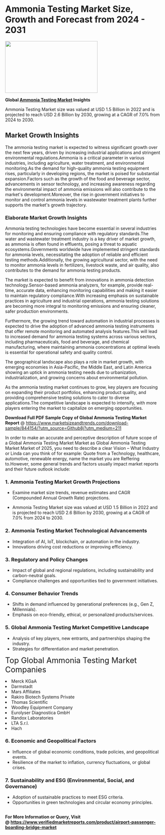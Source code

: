<H1>Ammonia Testing Market Size, Growth and Forecast from 2024 - 2031</H1><img class="aligncenter size-medium wp-image-584254" src="https://thirdeyenews.in/wp-content/uploads/2024/09/Global-Market-Research-300x168.jpeg" alt="" width="300" height="168" /><p><strong>Global&nbsp;<a href="https://www.marketsizeandtrends.com/download-sample/844154/?utm_source=Github8j?utm_medium=211">Ammonia Testing Market</a> Insights</strong></p><p>Ammonia Testing Market size was valued at USD 1.5 Billion in 2022 and is projected to reach USD 2.6 Billion by 2030, growing at a CAGR of 7.0% from 2024 to 2030.</p><p><h2>Market Growth Insights</h2> <p>The ammonia testing market is expected to witness significant growth over the next few years, driven by increasing industrial applications and stringent environmental regulations.Ammonia is a critical parameter in various industries, including agriculture, water treatment, and environmental monitoring.As the demand for high-quality ammonia testing equipment rises, particularly in developing regions, the market is poised for substantial expansion.Factors such as the growth of the food and beverage sector, advancements in sensor technology, and increasing awareness regarding the environmental impact of ammonia emissions will also contribute to the market's development.Moreover, the rise in government initiatives to monitor and control ammonia levels in wastewater treatment plants further supports the market's growth trajectory. <h3>Elaborate Market Growth Insights</h3> <p>Ammonia testing technologies have become essential in several industries for monitoring and ensuring compliance with regulatory standards.The water and wastewater treatment industry is a key driver of market growth, as ammonia is often found in effluents, posing a threat to aquatic ecosystems.Governments worldwide have implemented stringent standards for ammonia levels, necessitating the adoption of reliable and efficient testing methods.Additionally, the growing agricultural sector, with the need to monitor ammonia levels in fertilizers, livestock waste, and air quality, also contributes to the demand for ammonia testing products.</p> <p>The market is expected to benefit from innovations in ammonia detection technology.Sensor-based ammonia analyzers, for example, provide real-time, accurate data, enhancing monitoring capabilities and making it easier to maintain regulatory compliance.With increasing emphasis on sustainable practices in agriculture and industrial operations, ammonia testing solutions are becoming more integral to monitoring emissions and ensuring cleaner, safer production environments.</p> <p>Furthermore, the growing trend toward automation in industrial processes is expected to drive the adoption of advanced ammonia testing instruments that offer remote monitoring and automated analysis features.This will lead to increased demand for ammonia testing systems across various sectors, including pharmaceuticals, food and beverage, and chemical manufacturing, where maintaining ammonia concentrations at optimal levels is essential for operational safety and quality control.</p> <p>The geographical landscape also plays a role in market growth, with emerging economies in Asia-Pacific, the Middle East, and Latin America showing an uptick in ammonia testing needs due to urbanization, industrialization, and growing concerns about environmental pollution.</p> <p>As the ammonia testing market continues to grow, key players are focusing on expanding their product portfolios, enhancing product quality, and providing comprehensive testing solutions to cater to diverse applications.The competitive landscape is expected to intensify, with more players entering the market to capitalize on emerging opportunities.</p> <p></p><p><span class=""><strong>Download Full PDF Sample Copy of Global Ammonia Testing Market Report</strong> @ <a href="https://www.marketsizeandtrends.com/download-sample/844154/?utm_source=Github8j?utm_medium=211" target="_blank">https://www.marketsizeandtrends.com/download-sample/844154/?utm_source=Github8j?utm_medium=211</a></span></p><p>In order to make an accurate and perceptive description of future scope of a Global&nbsp;Ammonia Testing Market Market as Global&nbsp;Ammonia Testing Market Market of 2025, you need to describe a clear Vision &ndash; What Industry or Linda can you think of for example: Quote from a Technology, healthcare, automotive, renewable energy, name the market you are Reffering to.However, some general trends and factors usually impact market reports and their future outlook include:</p><h3>1.&nbsp;<strong>Ammonia Testing Market Growth Projections</strong></h3><ul><li>Examine market size trends, revenue estimates and CAGR (Compounded Annual Growth Rate) projections.</li><li><p>Ammonia Testing Market size was valued at USD 1.5 Billion in 2022 and is projected to reach USD 2.6 Billion by 2030, growing at a CAGR of 7.0% from 2024 to 2030.</p></li></ul><h3>2.&nbsp;<strong>Ammonia Testing Market Technological Advancements</strong></h3><ul><li>Integration of AI, IoT, blockchain, or automation in the industry.</li><li>Innovations driving cost reductions or improving efficiency.</li></ul><h3>3.&nbsp;<strong>Regulatory and Policy Changes</strong></h3><ul><li>Impact of global and regional regulations, including sustainability and carbon-neutral goals.</li><li>Compliance challenges and opportunities tied to government initiatives.</li></ul><h3>4.&nbsp;<strong>Consumer Behavior Trends</strong></h3><ul><li>Shifts in demand influenced by generational preferences (e.g., Gen Z, Millennials).</li><li>Emphasis on eco-friendly, ethical, or personalized products/services.</li></ul><h3>5.&nbsp;<strong>Global Ammonia Testing Market Competitive Landscape</strong></h3><ul><li>Analysis of key players, new entrants, and partnerships shaping the industry.</li><li>Strategies for differentiation and market penetration.</li></ul><p data-pm-slice="1 1 []"><span style="color: inherit; font-family: inherit; font-size: 25px;">Top Global Ammonia Testing Market Companies</span></p><div class="" data-test-id=""><p><li>Merck KGaA</li><li> Darmstadt</li><li> Mars Affiliates</li><li> Rakiro Biotech Systems Private</li><li> Thomas Scientific</li><li> Woodley Equipment Company</li><li> Eurolyser Diagnostica GmbH</li><li> Randox Laboratories</li><li> LTA S.r.l.</li><li> Hach</li></p></div><h3>6.&nbsp;<strong>Economic and Geopolitical Factors</strong></h3><ul><li>Influence of global economic conditions, trade policies, and geopolitical events.</li><li>Resilience of the market to inflation, currency fluctuations, or global crises.</li></ul><h3>7.&nbsp;<strong>Sustainability and ESG (Environmental, Social, and Governance)</strong></h3><ul><li>Adoption of sustainable practices to meet ESG criteria.</li><li>Opportunities in green technologies and circular economy principles.</li></ul><h2><strong style="font-size: 14px;">For More Information or Query, Visit @&nbsp;</strong><a style="background-color: #ffffff; font-size: 14px;" href="https://www.marketsizeandtrends.com/report/ammonia-testing-market/" target="_blank">https://www.verifiedmarketreports.com/product/airport-passenger-boarding-bridge-market</a></h2>